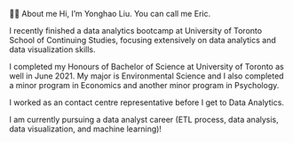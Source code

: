 🧗‍♂️ About me
Hi, I’m Yonghao Liu. You can call me Eric.

I recently finished a data analytics bootcamp at University of Toronto School of Continuing Studies, focusing extensively on data analytics and data visualization skills.

I completed my Honours of Bachelor of Science at University of Toronto as well in June 2021. My major is Environmental Science and I also completed a minor program in Economics and another minor program in Psychology. 

I worked as an contact centre representative before I get to Data Analytics.

I am currently pursuing a data analyst career (ETL process, data analysis, data visualization, and machine learning)!
